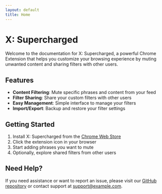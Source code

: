 ```yaml
---
layout: default
title: Home
---
```


# X: Supercharged

Welcome to the documentation for X: Supercharged, a powerful Chrome Extension that helps you customize your browsing experience by muting unwanted content and sharing filters with other users.

## Features

- **Content Filtering**: Mute specific phrases and content from your feed
- **Filter Sharing**: Share your custom filters with other users
- **Easy Management**: Simple interface to manage your filters
- **Import/Export**: Backup and restore your filter settings

## Getting Started

1. Install X: Supercharged from the [Chrome Web Store](#)
2. Click the extension icon in your browser
3. Start adding phrases you want to mute
4. Optionally, explore shared filters from other users

## Need Help?

If you need assistance or want to report an issue, please visit our [GitHub repository](#) or contact support at support@example.com. 